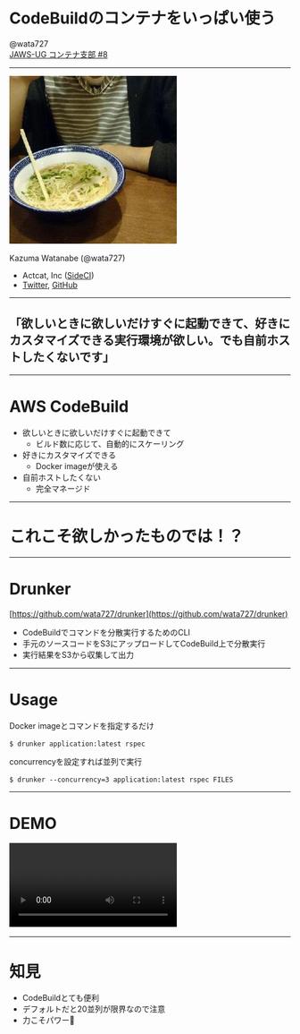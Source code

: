 # CodeBuildのコンテナをいっぱい使う

@wata727  
[JAWS-UG コンテナ支部 #8](https://jawsug-container.connpass.com/event/55568/)

---

![wata727](profile.jpeg)

Kazuma Watanabe (@wata727) 

* Actcat, Inc ([SideCI](https://sideci.com))
* [Twitter](https://twitter.com/wata727_), [GitHub](https://github.com/wata727)

---

## 「欲しいときに欲しいだけすぐに起動できて、好きにカスタマイズできる実行環境が欲しい。でも自前ホストしたくないです」

---

# AWS CodeBuild

- 欲しいときに欲しいだけすぐに起動できて
  - ビルド数に応じて、自動的にスケーリング
- 好きにカスタマイズできる
  - Docker imageが使える
- 自前ホストしたくない
  - 完全マネージド

---

# これこそ欲しかったものでは！？

---

# Drunker

[https://github.com/wata727/drunker](https://github.com/wata727/drunker)

- CodeBuildでコマンドを分散実行するためのCLI
- 手元のソースコードをS3にアップロードしてCodeBuild上で分散実行
- 実行結果をS3から収集して出力

---

# Usage

Docker imageとコマンドを指定するだけ

```
$ drunker application:latest rspec
```

concurrencyを設定すれば並列で実行

```
$ drunker --concurrency=3 application:latest rspec FILES
```

---

# DEMO

<video src="drunker-demo.mov" autoplay></video>

---

# 知見

- CodeBuildとても便利
- デフォルトだと20並列が限界なので注意
- 力こそパワー💪
